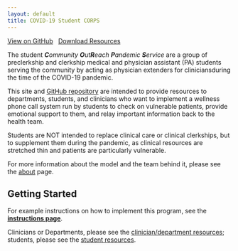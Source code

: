 ```yaml
---
layout: default
title: COVID-19 Student CORPS
---
```


<div class="buttonBox">
  <a href="https://github.com/MikeDacre/studentcorps" class="myButton">View on GitHub</a> &nbsp; <a href="https://github.com/MikeDacre/studentcorps/releases" class="myButton">Download Resources</a>
</div>


The student <em><b>C</b>ommunity <b>O</b>ut<b>R</b>each <b>P</b>andemic <b>S</b>ervice</em> are a group of preclerkship and clerkship medical and physician assistant (PA) students serving the community by acting as physician extenders for cliniciansduring the time of the COVID-19 pandemic.

This site and [GitHub repository](https://www.github.com/MikeDacre/studentcorps) are intended to provide resources to departments, students, and clinicians who want to implement a wellness phone call system run by students to check on vulnerable patients, provide emotional support to them, and relay important information back to the health team.

Students are NOT intended to replace clinical care or clinical clerkships, but to supplement them during the pandemic, as clinical resources are stretched thin and patients are particularly vulnerable.

For more information about the model and the team behind it, please see the [about](/about) page.

## Getting Started

For example instructions on how to implement this program, see the **[instructions page](/instructions)**.

Clinicians or Departments, please see the [clinician/department resources](/instructions/#clinician-and-department-resources); students, please see the [student resources](/instructions/#student-resources).
